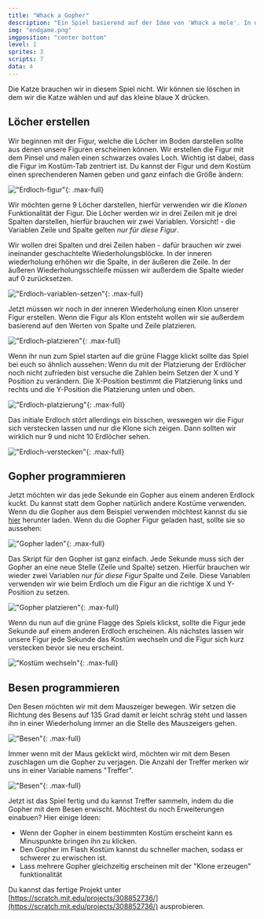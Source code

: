 ```yaml
---
title: "Whack a Gopher"
description: "Ein Spiel basierend auf der Idee von 'Whack a mole'. In diesem Spiel musst du möglichst viele Gopher mit dem Besen verjagen. Wie viele Punkte schaffst du?"
img: "endgame.png"
imgposition: "center bottom"
level: 1
sprites: 3
scripts: 7
data: 4
---
```


Die Katze brauchen wir in diesem Spiel nicht. Wir können sie löschen in dem wir die Katze wählen und auf das kleine blaue X drücken.

## Löcher erstellen

Wir beginnen mit der Figur, welche die Löcher im Boden darstellen sollte aus denen unsere Figuren erscheinen können. 
Wir erstellen die Figur mit dem Pinsel und malen einen schwarzes ovales Loch. Wichtig ist dabei, dass die Figur im Kostüm-Tab zentriert ist.
Du kannst der Figur und dem Kostüm einen sprechenderen Namen geben und ganz einfach die Größe ändern:

!["Erdloch-figur"](erdloch-figur.png){: .max-full}

Wir möchten gerne 9 Löcher darstellen, hierfür verwenden wir die *Klonen* Funktionalität der Figur. 
Die Löcher werden wir in drei Zeilen mit je drei Spalten darstellen, hierfür brauchen wir zwei Variablen. 
Vorsicht! - die Variablen Zeile und Spalte gelten *nur für diese Figur*. 

Wir wollen drei Spalten und drei Zeilen haben - dafür brauchen wir zwei ineinander geschachtelte Wiederholungsblöcke. 
In der inneren wiederholung erhöhen wir die Spalte,
in der äußeren die Zeile. In der äußeren Wiederholungsschleife müssen wir außerdem die Spalte wieder auf 0 zurücksetzen.

!["Erdloch-variablen-setzen"](erdloch-variablen-setzen.png){: .max-full}

Jetzt müssen wir noch in der inneren Wiederholung einen Klon unserer Figur erstellen. Wenn die Figur als Klon entsteht wollen wir sie außerdem basierend auf den Werten 
von Spalte und Zeile platzieren. 

!["Erdloch-platzieren"](erdloch-plazieren.png){: .max-full}

Wenn ihr nun zum Spiel starten auf die grüne Flagge klickt sollte das Spiel bei euch so ähnlich aussehen: 
Wenn du mit der Platzierung der Erdlöcher noch nicht zufrieden bist versuche die Zahlen beim Setzen der X und Y Position zu verändern. 
Die X-Position bestimmt die Platzierung links und rechts und die Y-Position die Platzierung unten und oben.

!["Erdloch-platzierung"](erdloch-platzierung-ergebnis.png){: .max-full}

Das initiale Erdloch stört allerdings ein bisschen, weswegen wir die Figur sich verstecken lassen und nur die Klone sich zeigen. Dann sollten wir wirklich nur 9 und nicht 10 Erdlöcher sehen.

!["Erdloch-verstecken"](erdloch-figur-verstecken.png){: .max-full}

## Gopher programmieren 

Jetzt möchten wir das jede Sekunde ein Gopher aus einem anderen Erdlock kuckt. Du kannst statt dem Gopher natürlich andere Kostüme verwenden. Wenn du die Gopher aus 
dem Beispiel verwenden möchtest kannst du sie [hier](gopher.sprite3) herunter laden. 
Wenn du die Gopher Figur geladen hast, sollte sie so aussehen: 

!["Gopher laden"](gopher-laden.png){: .max-full}

Das Skript für den Gopher ist ganz einfach. Jede Sekunde muss sich der Gopher an eine neue Stelle (Zeile und Spalte) setzen. 
Hierfür brauchen wir wieder zwei Variablen *nur für diese Figur* Spalte und Zeile. Diese Variablen verwenden wir wie beim Erdloch um die Figur an die
richtige X und Y-Position zu setzen. 

!["Gopher platzieren"](gopher-platzieren.png){: .max-full}

Wenn du nun auf die grüne Flagge des Spiels klickst, sollte die Figur jede Sekunde auf einem anderen Erdloch erscheinen. 
Als nächstes lassen wir unsere Figur jede Sekunde das Kostüm wechseln und die Figur sich kurz verstecken bevor sie neu erscheint.

!["Kostüm wechseln"](gopher-kostuem-wechseln.png){: .max-full}

## Besen programmieren 

Den Besen möchten wir mit dem Mauszeiger bewegen. Wir setzen die Richtung des Besens auf 135 Grad damit er leicht schräg 
steht und lassen ihn in einer Wiederholung immer an die Stelle des Mauszeigers gehen.

!["Besen"](besen.png){: .max-full}

Immer wenn mit der Maus geklickt wird, möchten wir mit dem Besen zuschlagen um die Gopher zu verjagen. Die Anzahl der Treffer merken wir uns in einer Variable namens "Treffer". 

!["Besen"](besen-schlagen.png){: .max-full}

Jetzt ist das Spiel fertig und du kannst Treffer sammeln, indem du die Gopher mit dem Besen erwischt. Möchtest du noch Erweiterungen einabuen? Hier einige Ideen: 
* Wenn der Gopher in einem bestimmten Kostüm erscheint kann es Minuspunkte bringen ihn zu klicken. 
* Den Gopher im Flash Kostüm kannst du schneller machen, sodass er schwerer zu erwischen ist. 
* Lass mehrere Gopher gleichzeitig erscheinen mit der "Klone erzeugen" funktionalität

Du kannst das fertige Projekt unter [https://scratch.mit.edu/projects/308852736/](https://scratch.mit.edu/projects/308852736/) ausprobieren.